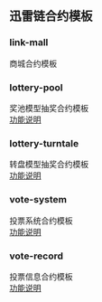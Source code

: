 ## 迅雷链合约模板

### link-mall

商城合约模板

### lottery-pool

奖池模型抽奖合约模板  
[功能说明](./contracts/lottery-pool/README.md)

### lottery-turntale

转盘模型抽奖合约模板  
[功能说明](./contracts/lottery-turntable/README.md)

### vote-system

投票系统合约模板  
[功能说明](./contracts/vote-system/README.md)

### vote-record

投票信息合约模板  
[功能说明](./contracts/vote-record/README.md)
